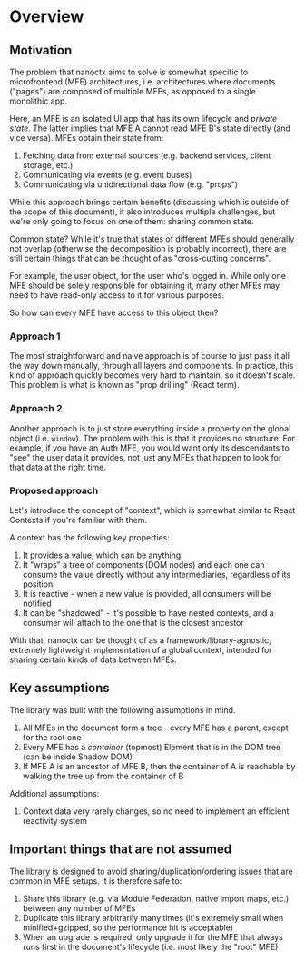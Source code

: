 # Overview

## Motivation

The problem that nanoctx aims to solve is somewhat specific to microfrontend (MFE) architectures,
i.e. architectures where documents ("pages") are composed of multiple MFEs, as opposed to a single monolithic app.

Here, an MFE is an isolated UI app that has its own lifecycle and *private state*.
The latter implies that MFE A cannot read MFE B's state directly (and vice versa).
MFEs obtain their state from:
1. Fetching data from external sources (e.g. backend services, client storage, etc.)
1. Communicating via events (e.g. event buses)
1. Communicating via unidirectional data flow (e.g. "props")

While this approach brings certain benefits (discussing which is outside of the scope of this document),
it also introduces multiple challenges, but we're only going to focus on one of them: sharing common state.

Common state?
While it's true that states of different MFEs should generally not overlap (otherwise the decomposition is probably incorrect),
there are still certain things that can be thought of as "cross-cutting concerns".

For example, the user object, for the user who's logged in.
While only one MFE should be solely responsible for obtaining it, many other MFEs may need to have read-only access to it for various purposes.

So how can every MFE have access to this object then?

### Approach 1

The most straightforward and naive approach is of course to just pass it all the way down manually, through all layers and components.
In practice, this kind of approach quickly becomes very hard to maintain, so it doesn't scale.
This problem is what is known as "prop drilling" (React term).

### Approach 2

Another approach is to just store everything inside a property on the global object (i.e. `window`).
The problem with this is that it provides no structure.
For example, if you have an Auth MFE, you would want only its descendants to "see" the user data it provides,
not just any MFEs that happen to look for that data at the right time.

### Proposed approach

Let's introduce the concept of "context", which is somewhat similar to React Contexts if you're familiar with them.

A context has the following key properties:
1. It provides a value, which can be anything
1. It "wraps" a tree of components (DOM nodes) and each one can consume the value directly without any intermediaries, regardless of its position
1. It is reactive - when a new value is provided, all consumers will be notified
1. It can be "shadowed" - it's possible to have nested contexts, and a consumer will attach to the one that is the closest ancestor

With that, nanoctx can be thought of as a framework/library-agnostic, extremely lightweight implementation of a global context,
intended for sharing certain kinds of data between MFEs.

## Key assumptions

The library was built with the following assumptions in mind.

1. All MFEs in the document form a tree - every MFE has a parent, except for the root one
1. Every MFE has a *container* (topmost) Element that is in the DOM tree (can be inside Shadow DOM)
1. If MFE A is an ancestor of MFE B, then the container of A is reachable by walking the tree up from the container of B

Additional assumptions:
1. Context data very rarely changes, so no need to implement an efficient reactivity system

## Important things that are not assumed

The library is designed to avoid sharing/duplication/ordering issues that are common in MFE setups.
It is therefore safe to:
1. Share this library (e.g. via Module Federation, native import maps, etc.) between any number of MFEs
1. Duplicate this library arbitrarily many times (it's extremely small when minified+gzipped, so the performance hit is acceptable)
1. When an upgrade is required, only upgrade it for the MFE that always runs first in the document's lifecycle (i.e. most likely the "root" MFE)

